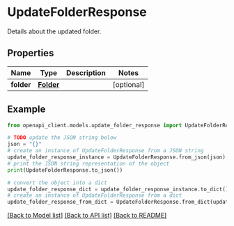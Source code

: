 # UpdateFolderResponse

Details about the updated folder.

## Properties

Name | Type | Description | Notes
------------ | ------------- | ------------- | -------------
**folder** | [**Folder**](Folder.md) |  | [optional] 

## Example

```python
from openapi_client.models.update_folder_response import UpdateFolderResponse

# TODO update the JSON string below
json = "{}"
# create an instance of UpdateFolderResponse from a JSON string
update_folder_response_instance = UpdateFolderResponse.from_json(json)
# print the JSON string representation of the object
print(UpdateFolderResponse.to_json())

# convert the object into a dict
update_folder_response_dict = update_folder_response_instance.to_dict()
# create an instance of UpdateFolderResponse from a dict
update_folder_response_from_dict = UpdateFolderResponse.from_dict(update_folder_response_dict)
```
[[Back to Model list]](../README.md#documentation-for-models) [[Back to API list]](../README.md#documentation-for-api-endpoints) [[Back to README]](../README.md)


